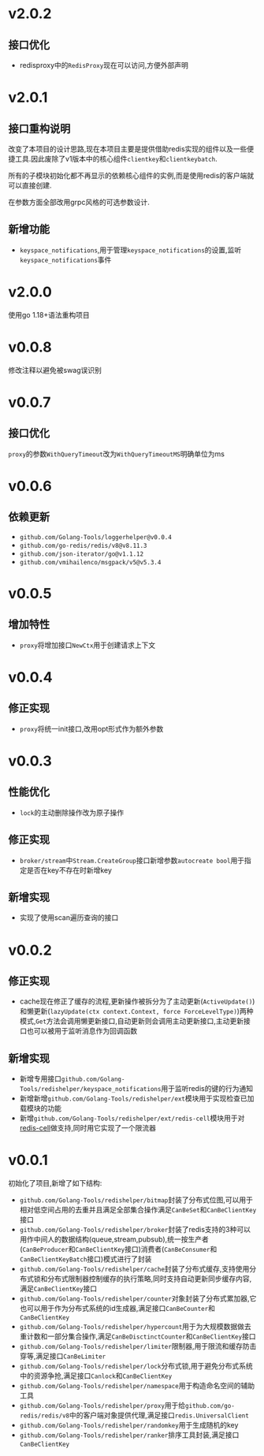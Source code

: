 # v2.0.2

## 接口优化

+ redisproxy中的`RedisProxy`现在可以访问,方便外部声明

# v2.0.1

## 接口重构说明

改变了本项目的设计思路,现在本项目主要是提供借助redis实现的组件以及一些便捷工具.因此废除了v1版本中的核心组件`clientkey`和`clientkeybatch`.

所有的子模块初始化都不再显示的依赖核心组件的实例,而是使用redis的客户端就可以直接创建.

在参数方面全部改用grpc风格的可选参数设计.

## 新增功能

+ `keyspace_notifications`,用于管理`keyspace_notifications`的设置,监听`keyspace_notifications`事件

# v2.0.0

使用go 1.18+语法重构项目

# v0.0.8

修改注释以避免被swag误识别

# v0.0.7

## 接口优化

`proxy`的参数`WithQueryTimeout`改为`WithQueryTimeoutMS`明确单位为ms

# v0.0.6

## 依赖更新

+ `github.com/Golang-Tools/loggerhelper@v0.0.4`
+ `github.com/go-redis/redis/v8@v8.11.3`
+ `github.com/json-iterator/go@v1.1.12`
+ `github.com/vmihailenco/msgpack/v5@v5.3.4`

# v0.0.5

## 增加特性

+ `proxy`将增加接口`NewCtx`用于创建请求上下文

# v0.0.4

## 修正实现

+ `proxy`将统一init接口,改用opt形式作为额外参数

# v0.0.3

## 性能优化

+ `lock`的主动删除操作改为原子操作

## 修正实现

+ `broker/stream`中`Stream.CreateGroup`接口新增参数`autocreate bool`用于指定是否在key不存在时新增key

## 新增实现

+ 实现了使用scan遍历查询的接口

# v0.0.2

## 修正实现

+ cache现在修正了缓存的流程,更新操作被拆分为了主动更新(`ActiveUpdate()`)和懒更新(`lazyUpdate(ctx context.Context, force ForceLevelType)`)两种模式,`Get`方法会调用懒更新接口,自动更新则会调用主动更新接口,主动更新接口也可以被用于监听消息作为回调函数

## 新增实现

+ 新增专用接口`github.com/Golang-Tools/redishelper/keyspace_notifications`用于监听redis的键的行为通知
+ 新增新增`github.com/Golang-Tools/redishelper/ext`模块用于实现检查已加载模块的功能
+ 新增`github.com/Golang-Tools/redishelper/ext/redis-cell`模块用于对[redis-cell](https://github.com/brandur/redis-cell)做支持,同时用它实现了一个限流器

# v0.0.1

初始化了项目,新增了如下结构:

+ `github.com/Golang-Tools/redishelper/bitmap`封装了分布式位图,可以用于相对低空间占用的去重并且满足全部集合操作满足`CanBeSet`和`CanBeClientKey`接口
+ `github.com/Golang-Tools/redishelper/broker`封装了redis支持的3种可以用作中间人的数据结构(queue,stream,pubsub),统一按生产者(`CanBeProducer`和`CanBeClientKey`接口)消费者(`CanBeConsumer`和`CanBeClientKeyBatch`接口)模式进行了封装
+ `github.com/Golang-Tools/redishelper/cache`封装了分布式缓存,支持使用分布式锁和分布式限制器控制缓存的执行策略,同时支持自动更新同步缓存内容,满足`CanBeClientKey`接口
+ `github.com/Golang-Tools/redishelper/counter`对象封装了分布式累加器,它也可以用于作为分布式系统的id生成器,满足接口`CanBeCounter`和`CanBeClientKey`
+ `github.com/Golang-Tools/redishelper/hypercount`用于为大规模数据做去重计数和一部分集合操作,满足`CanBeDisctinctCounter`和`CanBeClientKey`接口
+ `github.com/Golang-Tools/redishelper/limiter`限制器,用于限流和缓存防击穿等,满足接口`CanBeLimiter`
+ `github.com/Golang-Tools/redishelper/lock`分布式锁,用于避免分布式系统中的资源争抢,满足接口`Canlock`和`CanBeClientKey`
+ `github.com/Golang-Tools/redishelper/namespace`用于构造命名空间的辅助工具
+ `github.com/Golang-Tools/redishelper/proxy`用于给`github.com/go-redis/redis/v8`中的客户端对象提供代理,满足接口`redis.UniversalClient`
+ `github.com/Golang-Tools/redishelper/randomkey`用于生成随机的key
+ `github.com/Golang-Tools/redishelper/ranker`排序工具封装,满足接口`CanBeClientKey`
